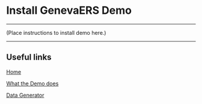 ---
---

# Install GenevaERS Demo

-----

\(Place instructions to install demo here.\)

-----

## Useful links

[Home](index.md)

[What the Demo does](WhatDemoDoes.md)

[Data Generator](DataGenerator.md)